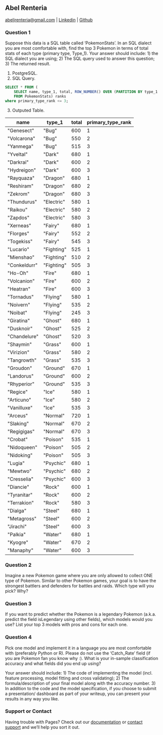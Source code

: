 ## Abel Renteria <br>
abeljrenteria@gmail.com | [Linkedin](https://linkedin.com/in/abeljrenteria) | [Github](https://github.com/abeljrenteria)


### Question 1
Suppose this data is a SQL table called ‘PokemonStats’. In an SQL dialect you are most comfortable with, find the top 3 Pokemon in terms of total stats of each type (primary type, Type_1). Your answer should include: 1) the SQL dialect you are using; 2) The SQL query used to answer this question; 3) The returned result.

1) PostgreSQL. 
2) SQL Query. 
```sql
SELECT * FROM (
	SELECT name, type_1, total, ROW_NUMBER() OVER (PARTITION BY type_1 ORDER BY total DESC) AS primary_type_rank
	FROM PokemonStats) ranks
where primary_type_rank <= 3;
```
3) Outputed Table. 

| name         | type_1     | total | primary_type_rank |
|--------------|------------|-------|-------------------|
| "Genesect"   | "Bug"      | 600   | 1                 |
| "Volcarona"  | "Bug"      | 550   | 2                 |
| "Yanmega"    | "Bug"      | 515   | 3                 |
| "Yveltal"    | "Dark"     | 680   | 1                 |
| "Darkrai"    | "Dark"     | 600   | 2                 |
| "Hydreigon"  | "Dark"     | 600   | 3                 |
| "Rayquaza"   | "Dragon"   | 680   | 1                 |
| "Reshiram"   | "Dragon"   | 680   | 2                 |
| "Zekrom"     | "Dragon"   | 680   | 3                 |
| "Thundurus"  | "Electric" | 580   | 1                 |
| "Raikou"     | "Electric" | 580   | 2                 |
| "Zapdos"     | "Electric" | 580   | 3                 |
| "Xerneas"    | "Fairy"    | 680   | 1                 |
| "Florges"    | "Fairy"    | 552   | 2                 |
| "Togekiss"   | "Fairy"    | 545   | 3                 |
| "Lucario"    | "Fighting" | 525   | 1                 |
| "Mienshao"   | "Fighting" | 510   | 2                 |
| "Conkeldurr" | "Fighting" | 505   | 3                 |
| "Ho-Oh"      | "Fire"     | 680   | 1                 |
| "Volcanion"  | "Fire"     | 600   | 2                 |
| "Heatran"    | "Fire"     | 600   | 3                 |
| "Tornadus"   | "Flying"   | 580   | 1                 |
| "Noivern"    | "Flying"   | 535   | 2                 |
| "Noibat"     | "Flying"   | 245   | 3                 |
| "Giratina"   | "Ghost"    | 680   | 1                 |
| "Dusknoir"   | "Ghost"    | 525   | 2                 |
| "Chandelure" | "Ghost"    | 520   | 3                 |
| "Shaymin"    | "Grass"    | 600   | 1                 |
| "Virizion"   | "Grass"    | 580   | 2                 |
| "Tangrowth"  | "Grass"    | 535   | 3                 |
| "Groudon"    | "Ground"   | 670   | 1                 |
| "Landorus"   | "Ground"   | 600   | 2                 |
| "Rhyperior"  | "Ground"   | 535   | 3                 |
| "Regice"     | "Ice"      | 580   | 1                 |
| "Articuno"   | "Ice"      | 580   | 2                 |
| "Vanilluxe"  | "Ice"      | 535   | 3                 |
| "Arceus"     | "Normal"   | 720   | 1                 |
| "Slaking"    | "Normal"   | 670   | 2                 |
| "Regigigas"  | "Normal"   | 670   | 3                 |
| "Crobat"     | "Poison"   | 535   | 1                 |
| "Nidoqueen"  | "Poison"   | 505   | 2                 |
| "Nidoking"   | "Poison"   | 505   | 3                 |
| "Lugia"      | "Psychic"  | 680   | 1                 |
| "Mewtwo"     | "Psychic"  | 680   | 2                 |
| "Cresselia"  | "Psychic"  | 600   | 3                 |
| "Diancie"    | "Rock"     | 600   | 1                 |
| "Tyranitar"  | "Rock"     | 600   | 2                 |
| "Terrakion"  | "Rock"     | 580   | 3                 |
| "Dialga"     | "Steel"    | 680   | 1                 |
| "Metagross"  | "Steel"    | 600   | 2                 |
| "Jirachi"    | "Steel"    | 600   | 3                 |
| "Palkia"     | "Water"    | 680   | 1                 |
| "Kyogre"     | "Water"    | 670   | 2                 |
| "Manaphy"    | "Water"    | 600   | 3                 |

### Question 2
Imagine a new Pokemon game where you are only allowed to collect ONE type of Pokemon. Similar to other Pokemon games, your goal is to have the strongest battlers and defenders for battles and raids. Which type will you pick? Why? 

### Question 3
If you want to predict whether the Pokemon is a legendary Pokemon (a.k.a. predict the field isLegendary using other fields), which models would you use? List your top 3 models with pros and cons for each one.

### Question 4
Pick one model and implement it in a language you are most comfortable with (preferably Python or R). Please do not use the ‘Catch_Rate’ field (if you are Pokemon fan you know why :). What is your in-sample classification accuracy and what fields did you end up using?

Your answer should include: 1) The code of implementing the model (incl. feature processing, model fitting and cross validating); 2) The formula/description of your final model along with the accuracy number. 3) In addition to the code and the model specification, if you choose to submit a presentation/ dashboard as part of your writeup, you can present your results in any way you like. 









### Support or Contact

Having trouble with Pages? Check out our [documentation](https://docs.github.com/categories/github-pages-basics/) or [contact support](https://support.github.com/contact) and we’ll help you sort it out.
